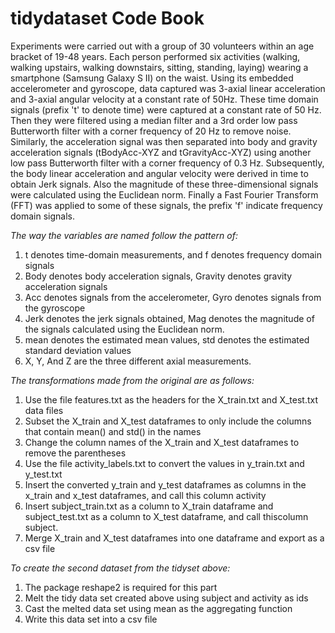 tidydataset Code Book
=====================

Experiments were carried out with a group of 30 volunteers within an age bracket of 19-48 years. Each person performed six activities (walking, walking upstairs, walking downstairs, sitting, standing, laying) wearing a smartphone (Samsung Galaxy S II) on the waist. Using its embedded accelerometer and gyroscope, data captured was 3-axial linear acceleration and 3-axial angular velocity at a constant rate of 50Hz. These time domain signals (prefix 't' to denote time) were captured at a constant rate of 50 Hz. Then they were filtered using a median filter and a 3rd order low pass Butterworth filter with a corner frequency of 20 Hz to remove noise. Similarly, the acceleration signal was then separated into body and gravity acceleration signals (tBodyAcc-XYZ and tGravityAcc-XYZ) using another low pass Butterworth filter with a corner frequency of 0.3 Hz. Subsequently, the body linear acceleration and angular velocity were derived in time to obtain Jerk signals. Also the magnitude of these three-dimensional signals were calculated using the Euclidean norm. Finally a Fast Fourier Transform (FFT) was applied to some of these signals, the prefix 'f' indicate frequency domain signals.

*The way the variables are named follow the pattern of:*

1. t denotes time-domain measurements, and f denotes frequency domain signals
2. Body denotes body acceleration signals, Gravity denotes gravity acceleration signals
3. Acc denotes signals from the accelerometer, Gyro denotes signals from the gyroscope
4. Jerk denotes the jerk signals obtained, Mag denotes the magnitude of the signals calculated using the Euclidean norm.
5. mean denotes the estimated mean values, std denotes the estimated standard deviation values
6. X, Y, And Z are the three different axial measurements.

*The transformations made from the original are as follows:*

1. Use the file features.txt as the headers for the X_train.txt and X_test.txt data files
2. Subset the X_train and X_test dataframes to only include the columns that contain mean() and std() in the names
3. Change the column names of the X_train and X_test dataframes to remove the parentheses
4. Use the file activity_labels.txt to convert the values in y_train.txt and y_test.txt
5. Insert the converted y_train and y_test dataframes as columns in the x_train and x_test dataframes, and call this column activity
6. Insert subject_train.txt as a column to X_train dataframe and subject_test.txt as a column to X_test dataframe, and call thiscolumn subject.
7. Merge X_train and X_test dataframes into one dataframe and export as a csv file

*To create the second dataset from the tidyset above:*

1. The package reshape2 is required for this part
2. Melt the tidy data set created above using subject and activity as ids
3. Cast the melted data set using mean as the aggregating function
4. Write this data set into a csv file



